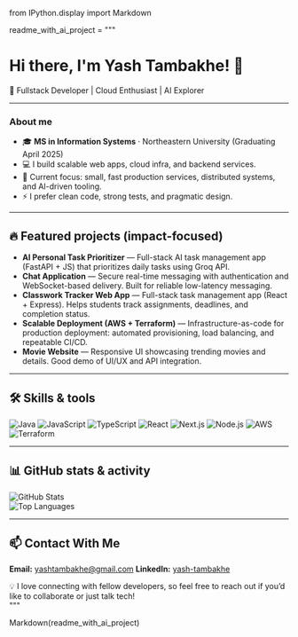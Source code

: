 from IPython.display import Markdown

readme_with_ai_project = """
# Hi there, I'm Yash Tambakhe! 👋  

🚀 Fullstack Developer | Cloud Enthusiast | AI Explorer  

---

### About me
- 🎓 **MS in Information Systems** · Northeastern University (Graduating April 2025)  
- 💻 I build scalable web apps, cloud infra, and backend services.  
- 🔭 Current focus: small, fast production services, distributed systems, and AI-driven tooling.  
- ⚡ I prefer clean code, strong tests, and pragmatic design.

---

## 🔥 Featured projects (impact-focused)
- **AI Personal Task Prioritizer** — Full-stack AI task management app (FastAPI + JS) that prioritizes daily tasks using Groq API.  
- **Chat Application** — Secure real-time messaging with authentication and WebSocket-based delivery. Built for reliable low-latency messaging.  
- **Classwork Tracker Web App** — Full-stack task management app (React + Express). Helps students track assignments, deadlines, and completion status.  
- **Scalable Deployment (AWS + Terraform)** — Infrastructure-as-code for production deployment: automated provisioning, load balancing, and repeatable CI/CD.  
- **Movie Website** — Responsive UI showcasing trending movies and details. Good demo of UI/UX and API integration.  

---

## 🛠️ Skills & tools

![Java](https://img.shields.io/badge/Java-ED8B00?style=for-the-badge&logo=openjdk&logoColor=white)
![JavaScript](https://img.shields.io/badge/JavaScript-F7DF1E?style=for-the-badge&logo=javascript&logoColor=black)
![TypeScript](https://img.shields.io/badge/TypeScript-3178C6?style=for-the-badge&logo=typescript&logoColor=white)
![React](https://img.shields.io/badge/React-61DAFB?style=for-the-badge&logo=react&logoColor=black)
![Next.js](https://img.shields.io/badge/Next.js-000000?style=for-the-badge&logo=next.js&logoColor=white)
![Node.js](https://img.shields.io/badge/Node.js-339933?style=for-the-badge&logo=node.js&logoColor=white)
![AWS](https://img.shields.io/badge/AWS-232F3E?style=for-the-badge&logo=amazonaws&logoColor=white)
![Terraform](https://img.shields.io/badge/Terraform-623CE4?style=for-the-badge&logo=terraform&logoColor=white)
  
---

## 📊 GitHub stats & activity

![GitHub Stats](https://github-readme-stats.vercel.app/api?username=yasshh17&show_icons=true&theme=tokyonight&hide_border=true)  
![Top Languages](https://github-readme-stats.vercel.app/api/top-langs/?username=yasshh17&layout=compact&theme=tokyonight&hide_border=true)  

---

## 📫 Contact With Me

**Email:** yashtambakhe@gmail.com 
**LinkedIn:** [yash-tambakhe](https://www.linkedin.com/in/yash-tambakhe/)    

💡 I love connecting with fellow developers, so feel free to reach out if you’d like to collaborate or just talk tech!  
"""

Markdown(readme_with_ai_project)

